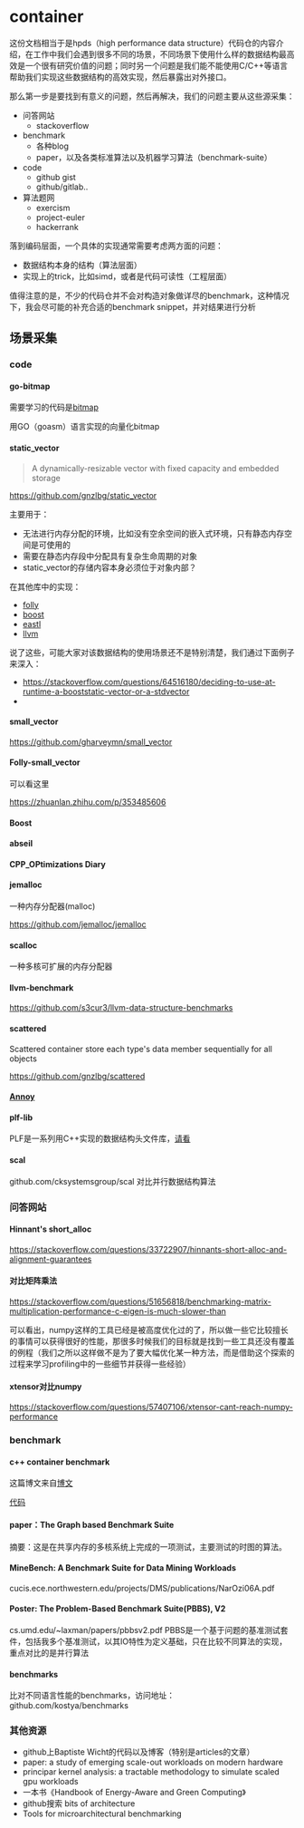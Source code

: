 # container
这份文档相当于是hpds（high performance data structure）代码仓的内容介绍，在工作中我们会遇到很多不同的场景，不同场景下使用什么样的数据结构最高效是一个很有研究价值的问题；同时另一个问题是我们能不能使用C/C++等语言帮助我们实现这些数据结构的高效实现，然后暴露出对外接口。

那么第一步是要找到有意义的问题，然后再解决，我们的问题主要从这些源采集：
* 问答网站
    * stackoverflow
* benchmark
    * 各种blog
    * paper，以及各类标准算法以及机器学习算法（benchmark-suite）
* code
    * github gist
    * github/gitlab..
* 算法题网
    * exercism
    * project-euler
    * hackerrank

落到编码层面，一个具体的实现通常需要考虑两方面的问题：
* 数据结构本身的结构（算法层面）
* 实现上的trick，比如simd，或者是代码可读性（工程层面）

值得注意的是，不少的代码仓并不会对构造对象做详尽的benchmark，这种情况下，我会尽可能的补充合适的benchmark snippet，并对结果进行分析

## 场景采集
### code

#### go-bitmap
需要学习的代码是[bitmap](github.com/kelindar/bitmap)

用GO（goasm）语言实现的向量化bitmap



#### static_vector

> A dynamically-resizable vector with fixed capacity and embedded storage

https://github.com/gnzlbg/static_vector

主要用于：

* 无法进行内存分配的环境，比如没有空余空间的嵌入式环境，只有静态内存空间是可使用的
* 需要在静态内存段中分配具有复杂生命周期的对象
* static_vector的存储内容本身必须位于对象内部？

在其他库中的实现：

* [folly](https://github.com/facebook/folly/blob/main/folly/docs/small_vector.md)
* [boost](https://www.boost.org/doc/libs/1_59_0/doc/html/boost/container/static_vector.html)
* [eastl](https://github.com/questor/eastl/blob/master/fixed_vector.h#L71)
* [llvm](https://llvm.org/doxygen/classllvm_1_1SmallVector.html)

说了这些，可能大家对该数据结构的使用场景还不是特别清楚，我们通过下面例子来深入：

* https://stackoverflow.com/questions/64516180/deciding-to-use-at-runtime-a-booststatic-vector-or-a-stdvector
* 



#### small_vector

https://github.com/gharveymn/small_vector



#### Folly-small_vector

可以看这里

https://zhuanlan.zhihu.com/p/353485606



#### Boost

#### abseil

#### CPP_OPtimizations Diary


#### jemalloc

一种内存分配器(malloc)

https://github.com/jemalloc/jemalloc

#### scalloc
一种多核可扩展的内存分配器


#### llvm-benchmark

https://github.com/s3cur3/llvm-data-structure-benchmarks



#### scattered

Scattered container store each type's data member sequentially for all objects

https://github.com/gnzlbg/scattered



#### [Annoy](https://github.com/spotify/annoy#annoy)



#### plf-lib
PLF是一系列用C++实现的数据结构头文件库，[请看](plflib.org)

#### scal
github.com/cksystemsgroup/scal
对比并行数据结构算法

### 问答网站

#### Hinnant's short_alloc

https://stackoverflow.com/questions/33722907/hinnants-short-alloc-and-alignment-guarantees


#### 对比矩阵乘法

https://stackoverflow.com/questions/51656818/benchmarking-matrix-multiplication-performance-c-eigen-is-much-slower-than

可以看出，numpy这样的工具已经是被高度优化过的了，所以做一些它比较擅长的事情可以获得很好的性能，那很多时候我们的目标就是找到一些工具还没有覆盖的例程（我们之所以这样做不是为了要大幅优化某一种方法，而是借助这个探索的过程来学习profiling中的一些细节并获得一些经验）

#### xtensor对比numpy

https://stackoverflow.com/questions/57407106/xtensor-cant-reach-numpy-performance

### benchmark
#### c++ container benchmark
这篇博文来自[博文](baptiste-wicht.com)

[代码](github.com/wichtounet/articles/blob/master/src/vector_list_update_1/bench.cpp)

#### paper：The Graph based Benchmark Suite

摘要：这是在共享内存的多核系统上完成的一项测试，主要测试的时图的算法。

#### MineBench: A Benchmark Suite for Data Mining Workloads

cucis.ece.northwestern.edu/projects/DMS/publications/NarOzi06A.pdf

#### Poster: The Problem-Based Benchmark Suite(PBBS), V2

cs.umd.edu/~laxman/papers/pbbsv2.pdf
PBBS是一个基于问题的基准测试套件，包括我多个基准测试，以其IO特性为定义基础，只在比较不同算法的实现，重点对比的是并行算法

#### benchmarks
比对不同语言性能的benchmarks，访问地址：
github.com/kostya/benchmarks

### 其他资源
* github上Baptiste Wicht的代码以及博客（特别是articles的文章）
* paper: a study of emerging scale-out workloads on modern hardware
* principar kernel analysis: a tractable methodology to simulate scaled gpu workloads
* 一本书《Handbook of Energy-Aware and Green Computing》
* github搜索 bits of architecture
* Tools for microarchitectural benchmarking